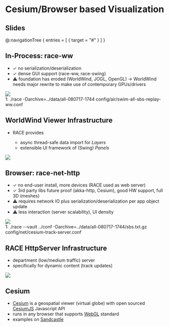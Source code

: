 # Cesium/Browser based Visualization

## Slides
@:navigationTree { entries = [ { target = "#" } ] }

## In-Process: race-ww
* &check; no serialization/deserialization
* &check; dense GUI support (race-ww, race-swing)
* &#9888;︎ foundation has eroded (WorldWind, JOGL, OpenGL) → WorldWind needs major rewrite to make use of contemporary GPUs/drivers

<img src="../images/ww-visualization.svg" class="center scale60"/>
<div class="run">1: ./race -Darchive=../data/all-080717-1744 config/air/swim-all-sbs-replay-ww.conf</div>


## WorldWind Viewer Infrastructure
* RACE provides

    - async thread-safe data import for *Layers*
    - extensible UI framework of (Swing) *Panels*

<img src="../images/race-viewer.svg" class="center scale60">


## Browser: race-net-http
* &check; no end-user install, more devices (RACE used as web server)
* &check; 3rd party libs future proof (akka-http, Cesium), good HW support, full 3D (meshes)
* &#9888; requires network IO plus serialization/deserialization per app object update
* &#9888; less interaction (server scalability), UI density

<img src="../images/cesium-visualization.svg" class="center scale60"/>
<div class="run">1: ./race --vault ../conf -Darchive=../data/all-080717-1744/sbs.txt.gz config/net/cesium-track-server.conf</div><a class="srv" href="http://localhost:9000/tracks"></a>


## RACE HttpServer Infrastructure
* department (low/medium traffic) server
* specifically for dynamic content (track updates)

<img src="../images/http-server.svg" class="center scale75"/>


## Cesium
* [Cesium] is a geospatial viewer (virtual globe) with open sourced [CesiumJS] Javascript API
* runs in any browser that supports [WebGL] standard
* examples on [Sandcastle]


[Cesium]: https://cesium.com/
[CesiumJS]: https://cesium.com/learn/cesiumjs/ref-doc
[Sandcastle]: https://sandcastle.cesium.com/
[WebGL]: https://www.khronos.org/webgl/